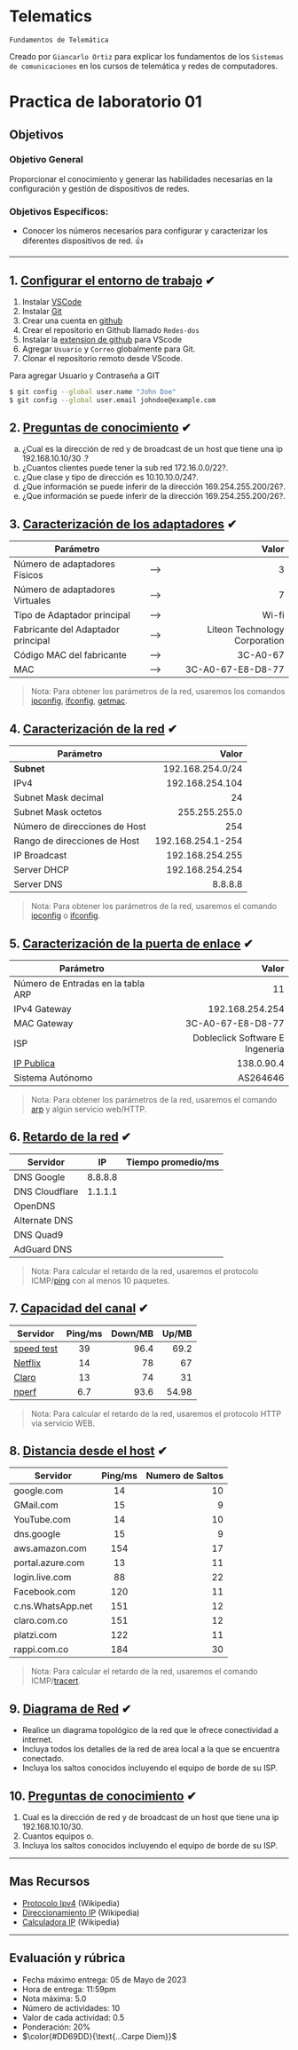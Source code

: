 # Telematics
<p><code>Fundamentos de Telemática</code></p>
<p>Creado por <code>Giancarlo Ortiz</code> para explicar los fundamentos de los <code>Sistemas de comunicaciones</code> en los cursos de telemática y redes de computadores.</p>

# Practica de laboratorio 01

## Objetivos 

### Objetivo General
Proporcionar el conocimiento y generar las habilidades necesarias en la configuración y gestión de dispositivos de redes.

### Objetivos Específicos:
- Conocer los números necesarios para configurar y caracterizar los diferentes dispositivos de red. :+1: 

---
## 1. [Configurar el entorno de trabajo](#) ✔
1. Instalar [VSCode][1_1]
2. Instalar [Git][1_2]
3. Crear una cuenta en [github][1_3]
4. Crear el repositorio en Github llamado <code>Redes-dos</code>
5. Instalar la [extension de github][1_4] para VScode
6. Agregar <code>Usuario</code> y <code>Correo</code> globalmente para Git.
7. Clonar el repositorio remoto desde VScode.

Para agregar Usuario y Contraseña a GIT
```bash
$ git config --global user.name "John Doe"
$ git config --global user.email johndoe@example.com
```

[1_1]:https://code.visualstudio.com/download
[1_2]:https://git-scm.com/download/win
[1_3]:https://github.com/
[1_4]:https://marketplace.visualstudio.com/items?itemName=GitHub.vscode-pull-request-github



## 2. [Preguntas de conocimiento](#) ✔

<ol type="a">
<li>¿Cual es la dirección de red y de broadcast de un host que tiene una ip 192.168.10.10/30 .?</li>
<li>¿Cuantos clientes puede tener la sub red 172.16.0.0/22?.</li>
<li>¿Que clase y tipo de dirección es 10.10.10.0/24?.</li>
<li>¿Que información se puede inferir de la dirección 169.254.255.200/26?.</li>
<li>¿Que información se puede inferir de la dirección 169.254.255.200/26?.</li>
</ol>

## 3. [Caracterización de los adaptadores](#) ✔
|Parámetro||Valor|
|--|:--:|--:|
|Número de adaptadores Físicos|-->|3|
|Número de adaptadores Virtuales|-->|7|
|Tipo de Adaptador principal|-->|Wi-fi|
|Fabricante del Adaptador principal|-->|Liteon Technology Corporation|
|Código MAC del fabricante|-->|3C-A0-67|
|MAC|-->|3C-A0-67-E8-D8-77|

>Nota: Para obtener los parámetros de la red, usaremos los comandos [ipconfig][10], [ifconfig][8], [getmac][9].


## 4. [Caracterización de la red](#) ✔
|Parámetro|Valor|
|--|--:|
|__Subnet__|192.168.254.0/24|
|IPv4|192.168.254.104|
|Subnet Mask decimal|24|
|Subnet Mask octetos|255.255.255.0|
|Número de direcciones de Host|254|
|Rango de direcciones de Host|192.168.254.1-254|
|IP Broadcast|192.168.254.255|
|Server DHCP|192.168.254.254|
|Server DNS|8.8.8.8|

>Nota: Para obtener los parámetros de la red, usaremos el comando [ipconfig][10] o [ifconfig][8].


## 5. [Caracterización de la puerta de enlace](#) ✔
|Parámetro|Valor|
|--|--:|
|Número de Entradas en la tabla ARP |11|
|IPv4 Gateway|192.168.254.254|
|MAC Gateway|3C-A0-67-E8-D8-77|
|ISP|Dobleclick Software E Ingeneria|
|[IP Publica][5]|138.0.90.4|
|Sistema Autónomo|AS264646|


>Nota: Para obtener los parámetros de la red, usaremos el comando [arp][11] y algún servicio web/HTTP.


## 6. [Retardo de la red](#) ✔
|Servidor|IP|Tiempo promedio/ms|
|--|--|--|
|DNS Google|8.8.8.8||
|DNS Cloudflare|1.1.1.1||
|OpenDNS|||
|Alternate DNS|||
|DNS Quad9|||
|AdGuard DNS|||

>Nota: Para calcular el retardo de la red, usaremos el protocolo ICMP/[ping][12] con al menos 10 paquetes.


## 7. [Capacidad del canal](#) ✔
|Servidor|Ping/ms|Down/MB|Up/MB|
|--|:--:|--:|--:|
|[speed test][1]|39|96.4|69.2|
|[Netflix][2]|14|78|67|
|[Claro][3]|13|74|31|
|[nperf][4]|6.7|93.6|54.98|

>Nota: Para calcular el retardo de la red, usaremos el protocolo HTTP via servicio WEB.


## 8. [Distancia desde el host](#) ✔
|Servidor|Ping/ms|Numero de Saltos|
|--|:--:|--:|
|google.com|14|10|
|GMail.com|15|9|
|YouTube.com|14|10|
|dns.google|15|9|
|aws.amazon.com|154|17|
|portal.azure.com|13|11|
|login.live.com|88|22|
|Facebook.com|120|11|
|c.ns.WhatsApp.net|151|12|
|claro.com.co|151|12|
|platzi.com|122|11|
|rappi.com.co|184|30|

>Nota: Para calcular el retardo de la red, usaremos el comando ICMP/[tracert][13].

## 9. [Diagrama de Red](#) ✔
- Realice un diagrama topológico de la red que le ofrece conectividad a internet.
- Incluya todos los detalles de la red de area local a la que se encuentra conectado.
- Incluya los saltos conocidos incluyendo el equipo de borde de su ISP.

## 10. [Preguntas de conocimiento](#) ✔
1. Cual es la dirección de red y de broadcast de un host que tiene una ip 192.168.10.10/30.
1. Cuantos equipos o.
1. Incluya los saltos conocidos incluyendo el equipo de borde de su ISP.



[1]:https://www.speedtest.net/es
[2]:https://fast.com/es/#
[3]:http://speedtest.claro.net.co/
[4]:https://www.nperf.com/es/
[5]:https://www.cual-es-mi-ip.net/

[8]:https://man7.org/linux/man-pages/man8/ifconfig.8.html
[9]:https://learn.microsoft.com/es-es/windows-server/administration/windows-commands/getmac
[10]:https://learn.microsoft.com/es-es/windows-server/administration/windows-commands/ipconfig
[11]:https://learn.microsoft.com/es-es/windows-server/administration/windows-commands/arp
[12]:https://learn.microsoft.com/es-es/windows-server/administration/windows-commands/ping
[13]:https://learn.microsoft.com/es-es/windows-server/administration/windows-commands/tracert


---
## Mas Recursos
- [Protocolo Ipv4](https://es.wikipedia.org/wiki/IPv4) (Wikipedia)
- [Direccionamiento IP](https://es.wikipedia.org/wiki/Direcci%C3%B3n_IP) (Wikipedia)
- [Calculadora IP](https://www.calculator.net/ip-subnet-calculator.html) (Wikipedia)

---
## Evaluación y rúbrica
- Fecha máximo entrega: 05 de Mayo de 2023
- Hora de entrega: 11:59pm	
- Nota máxima: 5.0 
- Número de actividades: 10
- Valor de cada actividad: 0.5
- Ponderación: 20%
- $\color{#DD69DD}{\text{...Carpe Diem}}$
